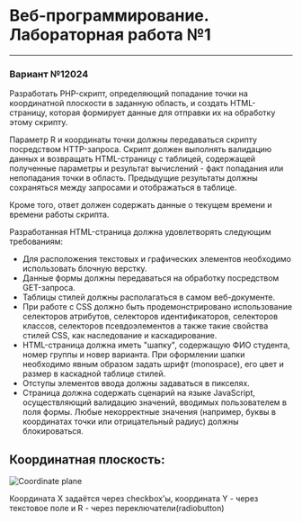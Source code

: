 # Веб-программирование. Лабораторная работа №1
---
### Вариант №12024
Разработать PHP-скрипт, определяющий попадание точки на координатной плоскости в заданную область, и создать HTML-страницу, которая формирует данные для отправки их на обработку этому скрипту.

Параметр R и координаты точки должны передаваться скрипту посредством HTTP-запроса. Скрипт должен выполнять валидацию данных и возвращать HTML-страницу с таблицей, содержащей полученные параметры и результат вычислений - факт попадания или непопадания точки в область. Предыдущие результаты должны сохраняться между запросами и отображаться в таблице.

Кроме того, ответ должен содержать данные о текущем времени и времени работы скрипта.

Разработанная HTML-страница должна удовлетворять следующим требованиям:

- Для расположения текстовых и графических элементов необходимо использовать блочную верстку.
- Данные формы должны передаваться на обработку посредством GET-запроса.
- Таблицы стилей должны располагаться в самом веб-документе.
- При работе с CSS должно быть продемонстрировано использование селекторов атрибутов, селекторов идентификаторов, селекторов классов, селекторов псевдоэлементов а также такие свойства стилей CSS, как наследование и каскадирование.
- HTML-страница должна иметь "шапку", содержащую ФИО студента, номер группы и новер варианта. При оформлении шапки необходимо явным образом задать шрифт (monospace), его цвет и размер в каскадной таблице стилей.
- Отступы элементов ввода должны задаваться в пикселях.
- Страница должна содержать сценарий на языке JavaScript, осуществляющий валидацию значений, вводимых пользователем в поля формы. Любые некорректные значения (например, буквы в координатах точки или отрицательный радиус) должны блокироваться.

## Координатная плоскость:
![Coordinate plane](https://github.com/n3iton/Web_1/Area.png)

Координата Х задаётся через checkbox'ы, координата Y - через текстовое поле и R - через переключатели(radiobutton)

